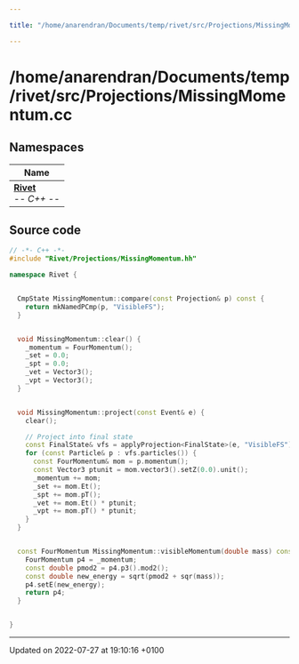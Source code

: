 ```yaml
---

title: "/home/anarendran/Documents/temp/rivet/src/Projections/MissingMomentum.cc"

---
```


# /home/anarendran/Documents/temp/rivet/src/Projections/MissingMomentum.cc



## Namespaces

| Name           |
| -------------- |
| **[Rivet](http://example.org/namespaces/namespacerivet/)** <br>-*- C++ -*-  |




## Source code

```cpp
// -*- C++ -*-
#include "Rivet/Projections/MissingMomentum.hh"

namespace Rivet {


  CmpState MissingMomentum::compare(const Projection& p) const {
    return mkNamedPCmp(p, "VisibleFS");
  }


  void MissingMomentum::clear() {
    _momentum = FourMomentum();
    _set = 0.0;
    _spt = 0.0;
    _vet = Vector3();
    _vpt = Vector3();
  }


  void MissingMomentum::project(const Event& e) {
    clear();

    // Project into final state
    const FinalState& vfs = applyProjection<FinalState>(e, "VisibleFS");
    for (const Particle& p : vfs.particles()) {
      const FourMomentum& mom = p.momentum();
      const Vector3 ptunit = mom.vector3().setZ(0.0).unit();
      _momentum += mom;
      _set += mom.Et();
      _spt += mom.pT();
      _vet += mom.Et() * ptunit;
      _vpt += mom.pT() * ptunit;
    }
  }


  const FourMomentum MissingMomentum::visibleMomentum(double mass) const {
    FourMomentum p4 = _momentum;
    const double pmod2 = p4.p3().mod2();
    const double new_energy = sqrt(pmod2 + sqr(mass));
    p4.setE(new_energy);
    return p4;
  }


}
```


-------------------------------

Updated on 2022-07-27 at 19:10:16 +0100
